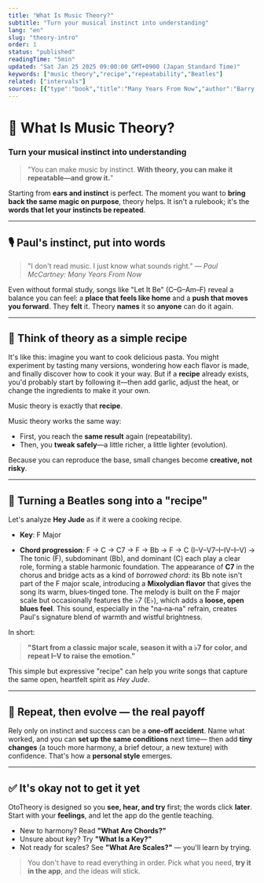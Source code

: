 ```yaml
---
title: "What Is Music Theory?"
subtitle: "Turn your musical instinct into understanding"
lang: "en"
slug: "theory-intro"
order: 1
status: "published"
readingTime: "5min"
updated: "Sat Jan 25 2025 09:00:00 GMT+0900 (Japan Standard Time)"
keywords: ["music theory","recipe","repeatability","Beatles"]
related: ["intervals"]
sources: [{"type":"book","title":"Many Years From Now","author":"Barry Miles","year":1997}]
---
```



# 🎵 What Is Music Theory?

### Turn your musical instinct into understanding

> "You can make music by instinct. **With theory, you can make it repeatable—and grow it.**"

Starting from **ears and instinct** is perfect.
The moment you want to **bring back the same magic on purpose**, theory helps.
It isn't a rulebook; it's the **words that let your instincts be repeated**.

---

## 🎙️ Paul's instinct, put into words

> "I don't read music. I just know what sounds right."
> — *Paul McCartney: Many Years From Now*

Even without formal study, songs like "Let It Be" (C–G–Am–F) reveal a balance you can feel:
a **place that feels like home** and a **push that moves you forward**.
They **felt** it. Theory **names** it so **anyone** can do it again.

---

## 🍝 Think of theory as a simple recipe

It's like this: imagine you want to cook delicious pasta. You might experiment by tasting many versions, wondering how each flavor is made, and finally discover how to cook it your way. But if a **recipe** already exists, you'd probably start by following it—then add garlic, adjust the heat, or change the ingredients to make it your own.

Music theory is exactly that **recipe**.

Music theory works the same way:

* First, you reach the **same result** again (repeatability).
* Then, you **tweak safely**—a little richer, a little lighter (evolution).

Because you can reproduce the base, small changes become **creative, not risky**.

---

## 🎼 Turning a Beatles song into a "recipe"

Let's analyze **Hey Jude** as if it were a cooking recipe.

* **Key**: F Major

* **Chord progression**: F → C → C7 → F → Bb → F → C (I–V–V7–I–IV–I–V)
   → The tonic (F), subdominant (Bb), and dominant (C) each play a clear role, forming a stable harmonic foundation.
   The appearance of **C7** in the chorus and bridge acts as a kind of *borrowed chord*: its Bb note isn't part of the F major scale, introducing a **Mixolydian flavor** that gives the song its warm, blues‑tinged tone.
   The melody is built on the F major scale but occasionally features the ♭7 (E♭), which adds a **loose, open blues feel**. This sound, especially in the "na‑na‑na" refrain, creates Paul's signature blend of warmth and wistful brightness.

In short:

> **"Start from a classic major scale, season it with a ♭7 for color, and repeat I–V to raise the emotion."**

This simple but expressive "recipe" can help you write songs that capture the same open, heartfelt spirit as *Hey Jude*.

---

## 🚀 Repeat, then evolve — the real payoff

Rely only on instinct and success can be a **one-off accident**.
Name what worked, and you can **set up the same conditions** next time—
then add **tiny changes** (a touch more harmony, a brief detour, a new texture) with confidence.
That's how a **personal style** emerges.

---

## ✅ It's okay not to get it yet

OtoTheory is designed so you **see, hear, and try** first; the words click **later**.
Start with your **feelings**, and let the app do the gentle teaching.

* New to harmony? Read **"What Are Chords?"**
* Unsure about key? Try **"What Is a Key?"**
* Not ready for scales? See **"What Are Scales?"** — you'll learn by trying.

> You don't have to read everything in order. Pick what you need, **try it in the app**, and the ideas will stick.
